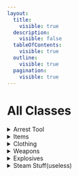 ```yaml
---
layout:
  title:
    visible: true
  description:
    visible: false
  tableOfContents:
    visible: true
  outline:
    visible: true
  pagination:
    visible: true
---
```


# All Classes

<details>

<summary>Arrest Tool</summary>

* ItemArrestEndAsset/Arrest End Asset
* ItemArrestStartAsset/Arrest Start Asset

</details>

<details>

<summary>Items</summary>

* ItemAsset/Item Asset
* ItemSupplyAsset/Supply Asset

</details>

<details>

<summary>Clothing</summary>

* ItemBackpackAsset/Backpack Asset
* ItemBagAsset/Bag Asset
* ItemClothingAsset/Clothing Asset
* ItemGearAsset/Gear Asset
* ItemGlassesAsset/Glasses Asset
* ItemHatAsset/Hat Asset
* ItemPantsAsset/Pants Asset
* ItemShirtAsset/Shirt Asset
* ItemVestAsset/Vest Asset
* OutfitAsset/Outfit Asset

</details>

<details>

<summary>Weapons</summary>

* ItemWeaponAsset/Weapon Asset
* ItemTacticalAsset/Tactical Asset
* ItemBarrelAsset/Barrel Asset
* ItemCaliberAsset/Caliber Asset
* ItemGripAsset/Grip Asset
* ItemGunAsset/Gun Asset
* ItemMagazineAsset/Magazine Asset
* ItemMeleeAsset/Melee Asset
* ItemOpticAsset/Optic Asset
* ItemSentryAsset/Sentry Asset
* ItemSightAsset/Sight Asset
* ItemThrowableAsset/Throwable Asset

</details>

<details>

<summary>Explosives</summary>

* ItemDetonatorAsset/Detonator Asset
* ItemChargeAsset/Charge Asset

</details>

<details>

<summary>Steam Stuff(useless)</summary>

* ~~ItemBoxAsset/Box Asset~~
* ~~ItemKeyAsset/Key Asset~~

</details>




